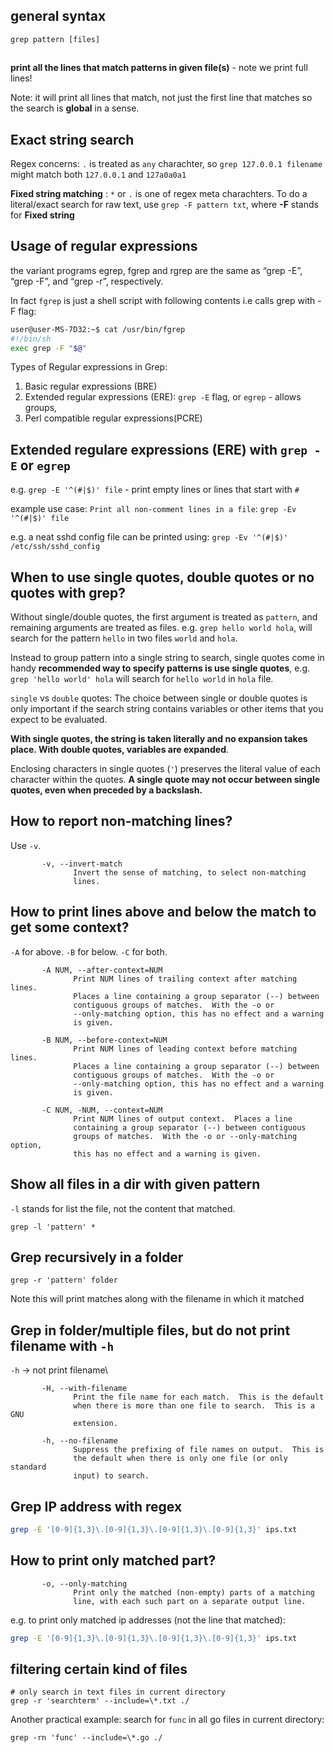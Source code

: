 
## general syntax


```
grep pattern [files]
```

##

**print all the lines that match patterns in given file(s)** - note we print full lines!

Note: it will print all lines that match, not just the first line that matches so the search is **global** in a sense.

## Exact string search

Regex concerns: `.` is treated as `any` charachter, so `grep 127.0.0.1 filename` might match both `127.0.0.1` and `127a0a0a1`


**Fixed string matching** : `*` or `.` is one of regex meta charachters. To do a literal/exact search for raw text, use `grep -F pattern txt`, where **-F** stands for **Fixed string**

## Usage of regular expressions

the variant programs egrep, fgrep and rgrep are the same as “grep -E”,  “grep -F”,
       and  “grep -r”,  respectively.

In fact `fgrep` is just a shell script with following contents i.e calls grep with -F flag:
```sh
user@user-MS-7D32:~$ cat /usr/bin/fgrep 
#!/bin/sh
exec grep -F "$@"
```
Types of Regular expressions in Grep:
1. Basic regular expressions (BRE)
2. Extended regular expressions (ERE): `grep -E` flag, or `egrep` - allows groups, 
3. Perl compatible regular expressions(PCRE)


## Extended regulare expressions (ERE) with `grep -E` or `egrep`

e.g.
`grep -E '^(#|$)' file` - print empty lines or lines that start with `#`

example use case:
`Print all non-comment lines in a file`: `grep -Ev '^(#|$)' file`

e.g. a neat sshd config file can be printed using:
`grep -Ev '^(#|$)' /etc/ssh/sshd_config`

## When to use single quotes, double quotes or no quotes with grep?

Without single/double quotes, the first argument is treated as `pattern`, and remaining arguments are treated as files.
e.g.
`grep hello world hola`, will search for the pattern `hello` in two files `world` and `hola`.

Instead to group pattern into a single string to search, single quotes come in handy **recommended way to specify patterns is use single quotes**, 
e.g. `grep 'hello world' hola` will search for `hello world` in `hola` file.

`single` vs `double` quotes: The choice between single or double quotes is only important if the search string contains variables or other items that you expect to be evaluated.

**With single quotes, the string is taken literally and no expansion takes place. With double quotes, variables are expanded**.

Enclosing characters in single quotes (`'`) preserves the literal value of each character within the quotes. **A single quote may not occur between single quotes, even when preceded by a backslash.**

## How to report non-matching lines?

Use `-v`.
```
       -v, --invert-match
              Invert the sense of matching, to select non-matching
              lines.
```

## How to print lines above and below the match to get some context?

`-A` for above.
`-B` for below.
`-C` for both.

```
       -A NUM, --after-context=NUM
              Print NUM lines of trailing context after matching lines.
              Places a line containing a group separator (--) between
              contiguous groups of matches.  With the -o or
              --only-matching option, this has no effect and a warning
              is given.

       -B NUM, --before-context=NUM
              Print NUM lines of leading context before matching lines.
              Places a line containing a group separator (--) between
              contiguous groups of matches.  With the -o or
              --only-matching option, this has no effect and a warning
              is given.

       -C NUM, -NUM, --context=NUM
              Print NUM lines of output context.  Places a line
              containing a group separator (--) between contiguous
              groups of matches.  With the -o or --only-matching option,
              this has no effect and a warning is given.
```

## Show all files in a dir with given pattern

`-l` stands for list the file, not the content that matched.

```
grep -l 'pattern' *
```

## Grep recursively in a folder

```
grep -r 'pattern' folder
```

Note this will print matches along with the filename in which it matched

## Grep in folder/multiple files, but do not print filename with `-h`

`-h` -> not print filename\

```
       -H, --with-filename
              Print the file name for each match.  This is the default
              when there is more than one file to search.  This is a GNU
              extension.

       -h, --no-filename
              Suppress the prefixing of file names on output.  This is
              the default when there is only one file (or only standard
              input) to search.
```

## Grep IP address with regex

```sh
grep -E '[0-9]{1,3}\.[0-9]{1,3}\.[0-9]{1,3}\.[0-9]{1,3}' ips.txt
```

## How to print only matched part?

```
       -o, --only-matching
              Print only the matched (non-empty) parts of a matching
              line, with each such part on a separate output line.
```

e.g. to print only matched ip addresses (not the line that matched):
```sh
grep -E '[0-9]{1,3}\.[0-9]{1,3}\.[0-9]{1,3}\.[0-9]{1,3}' ips.txt
```

## filtering certain kind of files

```
# only search in text files in current directory
grep -r 'searchterm' --include=\*.txt ./
```
Another practical example:
search for `func` in all go files in current directory:
```
grep -rn 'func' --include=\*.go ./
```